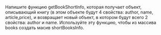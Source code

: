 Напишите функцию getBookShortInfo, которая получает объект, описывающий книгу
(в этом объекте будут 4 свойства: author, name, article,price),
и возвращает новый объект, в котором будут всего 2 свойства: author и name.
Используйте эту функцию, чтобы из массива books создать масив shortBooksInfo.
